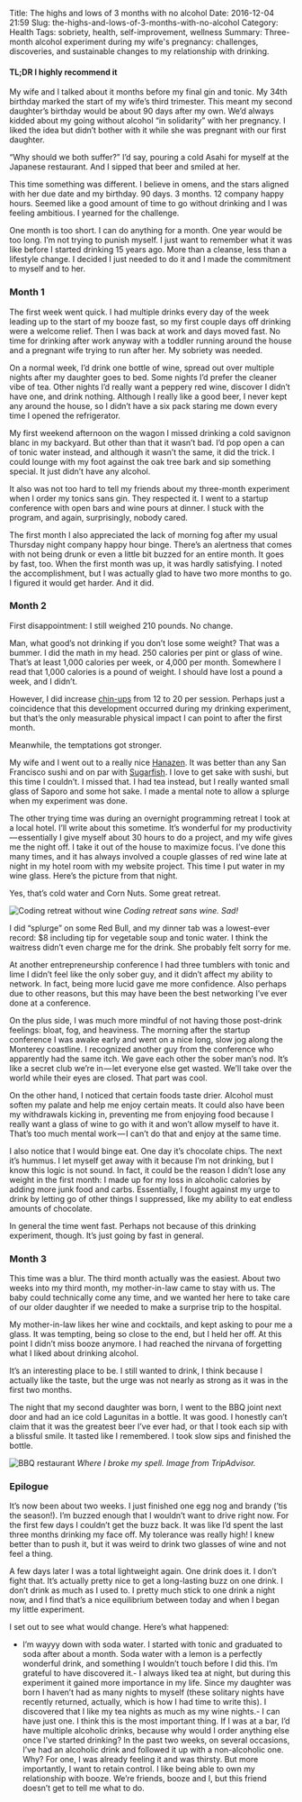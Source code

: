 Title: The highs and lows of 3 months with no alcohol
Date: 2016-12-04 21:59
Slug: the-highs-and-lows-of-3-months-with-no-alcohol
Category: Health
Tags: sobriety, health, self-improvement, wellness
Summary: Three-month alcohol experiment during my wife's pregnancy: challenges, discoveries, and sustainable changes to my relationship with drinking.

#### TL;DR I highly recommend it

My wife and I talked about it months before my final gin and tonic. My 34th birthday marked the start of my wife’s third trimester. This meant my second daughter’s birthday would be about 90 days after my own. We’d always kidded about my going without alcohol “in solidarity” with her pregnancy. I liked the idea but didn’t bother with it while she was pregnant with our first daughter.

“Why should we both suffer?” I’d say, pouring a cold Asahi for myself at the Japanese restaurant. And I sipped that beer and smiled at her.

This time something was different. I believe in omens, and the stars aligned with her due date and my birthday. 90 days. 3 months. 12 company happy hours. Seemed like a good amount of time to go without drinking and I was feeling ambitious. I yearned for the challenge.

One month is too short. I can do anything for a month. One year would be too long. I’m not trying to punish myself. I just want to remember what it was like before I started drinking 15 years ago. More than a cleanse, less than a lifestyle change. I decided I just needed to do it and I made the commitment to myself and to her.

### Month 1

The first week went quick. I had multiple drinks every day of the week leading up to the start of my booze fast, so my first couple days off drinking were a welcome relief. Then I was back at work and days moved fast. No time for drinking after work anyway with a toddler running around the house and a pregnant wife trying to run after her. My sobriety was needed.

On a normal week, I’d drink one bottle of wine, spread out over multiple nights after my daughter goes to bed. Some nights I’d prefer the cleaner vibe of tea. Other nights I’d really want a peppery red wine, discover I didn’t have one, and drink nothing. Although I really like a good beer, I never kept any around the house, so I didn’t have a six pack staring me down every time I opened the refrigerator.

My first weekend afternoon on the wagon I missed drinking a cold savignon blanc in my backyard. But other than that it wasn’t bad. I’d pop open a can of tonic water instead, and although it wasn’t the same, it did the trick. I could lounge with my foot against the oak tree bark and sip something special. It just didn’t have any alcohol.

It also was not too hard to tell my friends about my three-month experiment when I order my tonics sans gin. They respected it. I went to a startup conference with open bars and wine pours at dinner. I stuck with the program, and again, surprisingly, nobody cared.

The first month I also appreciated the lack of morning fog after my usual Thursday night company happy hour binge. There’s an alertness that comes with not being drunk or even a little bit buzzed for an entire month. It goes by fast, too. When the first month was up, it was hardly satisfying. I noted the accomplishment, but I was actually glad to have two more months to go. I figured it would get harder. And it did.

### Month 2

First disappointment: I still weighed 210 pounds. No change.

Man, what good’s not drinking if you don’t lose some weight? That was a bummer. I did the math in my head. 250 calories per pint or glass of wine. That’s at least 1,000 calories per week, or 4,000 per month. Somewhere I read that 1,000 calories is a pound of weight. I should have lost a pound a week, and I didn’t.

However, I did increase [chin-ups](https://medium.com/@rbucks/chin-up-everybody-65a9b3fa473#.4n8ruerqf) from 12 to 20 per session. Perhaps just a coincidence that this development occurred during my drinking experiment, but that’s the only measurable physical impact I can point to after the first month.

Meanwhile, the temptations got stronger.

My wife and I went out to a really nice [Hanazen](https://www.yelp.com/biz/hanazen-orinda). It was better than any San Francisco sushi and on par with [Sugarfish](http://sugarfishsushi.com/our-locations/calabasas/). I love to get sake with sushi, but this time I couldn’t. I missed that. I had tea instead, but I really wanted small glass of Saporo and some hot sake. I made a mental note to allow a splurge when my experiment was done.

The other trying time was during an overnight programming retreat I took at a local hotel. I’ll write about this sometime. It’s wonderful for my productivity — essentially I give myself about 30 hours to do a project, and my wife gives me the night off. I take it out of the house to maximize focus. I’ve done this many times, and it has always involved a couple glasses of red wine late at night in my hotel room with my website project. This time I put water in my wine glass. Here’s the picture from that night.

Yes, that’s cold water and Corn Nuts. Some great retreat.

![Coding retreat without wine]({static}/images/f961a-170mcmykw6xneiikrq1qkiw.jpeg)
*Coding retreat sans wine. Sad!*

I did “splurge” on some Red Bull, and my dinner tab was a lowest-ever record: $8 including tip for vegetable soup and tonic water. I think the waitress didn’t even charge me for the drink. She probably felt sorry for me.

At another entrepreneurship conference I had three tumblers with tonic and lime I didn’t feel like the only sober guy, and it didn’t affect my ability to network. In fact, being more lucid gave me more confidence. Also perhaps due to other reasons, but this may have been the best networking I’ve ever done at a conference.

On the plus side, I was much more mindful of not having those post-drink feelings: bloat, fog, and heaviness. The morning after the startup conference I was awake early and went on a nice long, slow jog along the Monterey coastline. I recognized another guy from the conference who apparently had the same itch. We gave each other the sober man’s nod. It’s like a secret club we’re in — let everyone else get wasted. We’ll take over the world while their eyes are closed. That part was cool.

On the other hand, I noticed that certain foods taste drier. Alcohol must soften my palate and help me enjoy certain meats. It could also have been my withdrawals kicking in, preventing me from enjoying food because I really want a glass of wine to go with it and won’t allow myself to have it. That’s too much mental work — I can’t do that and enjoy at the same time.

I also notice that I would binge eat. One day it’s chocolate chips. The next it’s hummus. I let myself get away with it because I’m not drinking, but I know this logic is not sound. In fact, it could be the reason I didn’t lose any weight in the first month: I made up for my loss in alcoholic calories by adding more junk food and carbs. Essentially, I fought against my urge to drink by letting go of other things I suppressed, like my ability to eat endless amounts of chocolate.

In general the time went fast. Perhaps not because of this drinking experiment, though. It’s just going by fast in general.

### Month 3

This time was a blur. The third month actually was the easiest. About two weeks into my third month, my mother-in-law came to stay with us. The baby could technically come any time, and we wanted her here to take care of our older daughter if we needed to make a surprise trip to the hospital.

My mother-in-law likes her wine and cocktails, and kept asking to pour me a glass. It was tempting, being so close to the end, but I held her off. At this point I didn’t miss booze anymore. I had reached the nirvana of forgetting what I liked about drinking alcohol.

It’s an interesting place to be. I still wanted to drink, I think because I actually like the taste, but the urge was not nearly as strong as it was in the first two months.

The night that my second daughter was born, I went to the BBQ joint next door and had an ice cold Lagunitas in a bottle. It was good. I honestly can’t claim that it was the greatest beer I’ve ever had, or that I took each sip with a blissful smile. It tasted like I remembered. I took slow sips and finished the bottle.

![BBQ restaurant]({static}/images/d5439-19vdzi7n5czl6hf3ucyahda.jpeg)
*Where I broke my spell. Image from TripAdvisor.*

### Epilogue

It’s now been about two weeks. I just finished one egg nog and brandy (’tis the season!). I’m buzzed enough that I wouldn’t want to drive right now. For the first few days I couldn’t get the buzz back. It was like I’d spent the last three months drinking my face off. My tolerance was really high! I knew better than to push it, but it was weird to drink two glasses of wine and not feel a thing.

A few days later I was a total lightweight again. One drink does it. I don’t fight that. It’s actually pretty nice to get a long-lasting buzz on one drink. I don’t drink as much as I used to. I pretty much stick to one drink a night now, and I find that’s a nice equilibrium between today and when I began my little experiment.

I set out to see what would change. Here’s what happened:

- I’m wayyy down with soda water. I started with tonic and graduated to soda after about a month. Soda water with a lemon is a perfectly wonderful drink, and something I wouldn’t touch before I did this. I’m grateful to have discovered it.- I always liked tea at night, but during this experiment it gained more importance in my life. Since my daughter was born I haven’t had as many nights to myself (these solitary nights have recently returned, actually, which is how I had time to write this). I discovered that I like my tea nights as much as my wine nights.- I can have just one. I think this is the most important thing. If I was at a bar, I’d have multiple alcoholic drinks, because why would I order anything else once I’ve started drinking? In the past two weeks, on several occasions, I’ve had an alcoholic drink and followed it up with a non-alcoholic one. Why? For one, I was already feeling it and was thirsty. But more importantly, I want to retain control. I like being able to own my relationship with booze. We’re friends, booze and I, but this friend doesn’t get to tell me what to do.